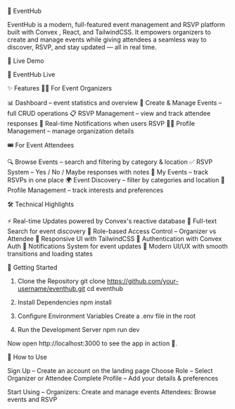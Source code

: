 🎉 EventHub

EventHub is a modern, full-featured event management and RSVP platform built with Convex
, React, and TailwindCSS. It empowers organizers to create and manage events while giving attendees a seamless way to discover, RSVP, and stay updated — all in real time.

🚀 Live Demo

🔗 EventHub Live

✨ Features
👩‍💼 For Event Organizers

📊 Dashboard – event statistics and overview
📝 Create & Manage Events – full CRUD operations
📋 RSVP Management – view and track attendee responses
🔔 Real-time Notifications when users RSVP
🧑‍💼 Profile Management – manage organization details

🎟 For Event Attendees

🔍 Browse Events – search and filtering by category & location
✅ RSVP System – Yes / No / Maybe responses with notes
📅 My Events – track RSVPs in one place
🌍 Event Discovery – filter by categories and location
🙋 Profile Management – track interests and preferences

🛠 Technical Highlights

⚡ Real-time Updates powered by Convex's reactive database
🔎 Full-text Search for event discovery
🔐 Role-based Access Control – Organizer vs Attendee
📱 Responsive UI with TailwindCSS
🔑 Authentication with Convex Auth
📢 Notifications System for event updates
🎨 Modern UI/UX with smooth transitions and loading states

📖 Getting Started
1. Clone the Repository
git clone https://github.com/your-username/eventhub.git
cd eventhub

2. Install Dependencies
npm install

3. Configure Environment Variables
Create a .env file in the root 

4. Run the Development Server
npm run dev

Now open http://localhost:3000
 to see the app in action 🚀.

🎯 How to Use

Sign Up – Create an account on the landing page
Choose Role – Select Organizer or Attendee
Complete Profile – Add your details & preferences

Start Using –
Organizers: Create and manage events
Attendees: Browse events and RSVP
